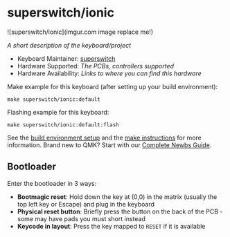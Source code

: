 # superswitch/ionic

![superswitch/ionic](imgur.com image replace me!)

*A short description of the keyboard/project*

* Keyboard Maintainer: [superswitch](https://github.com/superswitch)
* Hardware Supported: *The PCBs, controllers supported*
* Hardware Availability: *Links to where you can find this hardware*

Make example for this keyboard (after setting up your build environment):

    make superswitch/ionic:default

Flashing example for this keyboard:

    make superswitch/ionic:default:flash

See the [build environment setup](https://docs.qmk.fm/#/getting_started_build_tools) and the [make instructions](https://docs.qmk.fm/#/getting_started_make_guide) for more information. Brand new to QMK? Start with our [Complete Newbs Guide](https://docs.qmk.fm/#/newbs).

## Bootloader

Enter the bootloader in 3 ways:

* **Bootmagic reset**: Hold down the key at (0,0) in the matrix (usually the top left key or Escape) and plug in the keyboard
* **Physical reset button**: Briefly press the button on the back of the PCB - some may have pads you must short instead
* **Keycode in layout**: Press the key mapped to `RESET` if it is available
